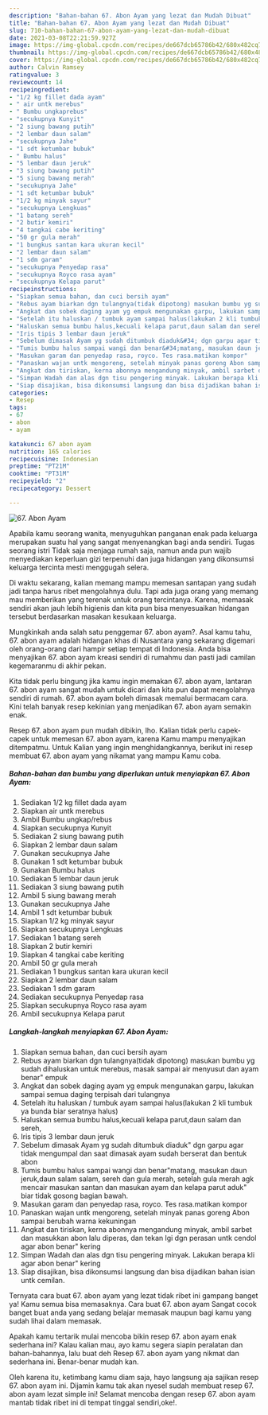 ```yaml
---
description: "Bahan-bahan 67. Abon Ayam yang lezat dan Mudah Dibuat"
title: "Bahan-bahan 67. Abon Ayam yang lezat dan Mudah Dibuat"
slug: 710-bahan-bahan-67-abon-ayam-yang-lezat-dan-mudah-dibuat
date: 2021-03-08T22:21:59.927Z
image: https://img-global.cpcdn.com/recipes/de667dcb65786b42/680x482cq70/67-abon-ayam-foto-resep-utama.jpg
thumbnail: https://img-global.cpcdn.com/recipes/de667dcb65786b42/680x482cq70/67-abon-ayam-foto-resep-utama.jpg
cover: https://img-global.cpcdn.com/recipes/de667dcb65786b42/680x482cq70/67-abon-ayam-foto-resep-utama.jpg
author: Calvin Ramsey
ratingvalue: 3
reviewcount: 14
recipeingredient:
- "1/2 kg fillet dada ayam"
- " air untk merebus"
- " Bumbu ungkaprebus"
- "secukupnya Kunyit"
- "2 siung bawang putih"
- "2 lembar daun salam"
- "secukupnya Jahe"
- "1 sdt ketumbar bubuk"
- " Bumbu halus"
- "5 lembar daun jeruk"
- "3 siung bawang putih"
- "5 siung bawang merah"
- "secukupnya Jahe"
- "1 sdt ketumbar bubuk"
- "1/2 kg minyak sayur"
- "secukupnya Lengkuas"
- "1 batang sereh"
- "2 butir kemiri"
- "4 tangkai cabe keriting"
- "50 gr gula merah"
- "1 bungkus santan kara ukuran kecil"
- "2 lembar daun salam"
- "1 sdm garam"
- "secukupnya Penyedap rasa"
- "secukupnya Royco rasa ayam"
- "secukupnya Kelapa parut"
recipeinstructions:
- "Siapkan semua bahan, dan cuci bersih ayam"
- "Rebus ayam biarkan dgn tulangnya(tidak dipotong) masukan bumbu yg sudah dihaluskan untuk merebus, masak sampai air menyusut dan ayam benar&#34; empuk"
- "Angkat dan sobek daging ayam yg empuk mengunakan garpu, lakukan sampai semua daging terpisah dari tulangnya"
- "Setelah itu haluskan / tumbuk ayam sampai halus(lakukan 2 kli tumbuk ya bunda biar seratnya halus)"
- "Haluskan semua bumbu halus,kecuali kelapa parut,daun salam dan sereh,"
- "Iris tipis 3 lembar daun jeruk"
- "Sebelum dimasak Ayam yg sudah ditumbuk diaduk&#34; dgn garpu agar tidak mengumpal dan saat dimasak ayam sudah berserat dan bentuk abon"
- "Tumis bumbu halus sampai wangi dan benar&#34;matang, masukan daun jeruk,daun salam salam, sereh dan gula merah, setelah gula merah agk mencair masukan santan dan masukan ayam dan kelapa parut aduk&#34; biar tidak gosong bagian bawah."
- "Masukan garam dan penyedap rasa, royco. Tes rasa.matikan kompor"
- "Panaskan wajan untk mengoreng, setelah minyak panas goreng Abon sampai berubah warna kekuningan"
- "Angkat dan tiriskan, kerna abonnya mengandung minyak, ambil sarbet dan masukkan abon lalu diperas, dan tekan lgi dgn perasan untk cendol agar abon benar&#34; kering"
- "Simpan Wadah dan alas dgn tisu pengering minyak. Lakukan berapa kli agar abon benar&#34; kering"
- "Siap disajikan, bisa dikonsumsi langsung dan bisa dijadikan bahan isian untk cemilan."
categories:
- Resep
tags:
- 67
- abon
- ayam

katakunci: 67 abon ayam 
nutrition: 165 calories
recipecuisine: Indonesian
preptime: "PT21M"
cooktime: "PT31M"
recipeyield: "2"
recipecategory: Dessert

---
```



![67. Abon Ayam](https://img-global.cpcdn.com/recipes/de667dcb65786b42/680x482cq70/67-abon-ayam-foto-resep-utama.jpg)

Apabila kamu seorang wanita, menyuguhkan panganan enak pada keluarga merupakan suatu hal yang sangat menyenangkan bagi anda sendiri. Tugas seorang istri Tidak saja menjaga rumah saja, namun anda pun wajib menyediakan keperluan gizi terpenuhi dan juga hidangan yang dikonsumsi keluarga tercinta mesti menggugah selera.

Di waktu  sekarang, kalian memang mampu memesan santapan yang sudah jadi tanpa harus ribet mengolahnya dulu. Tapi ada juga orang yang memang mau memberikan yang terenak untuk orang tercintanya. Karena, memasak sendiri akan jauh lebih higienis dan kita pun bisa menyesuaikan hidangan tersebut berdasarkan masakan kesukaan keluarga. 



Mungkinkah anda salah satu penggemar 67. abon ayam?. Asal kamu tahu, 67. abon ayam adalah hidangan khas di Nusantara yang sekarang digemari oleh orang-orang dari hampir setiap tempat di Indonesia. Anda bisa menyajikan 67. abon ayam kreasi sendiri di rumahmu dan pasti jadi camilan kegemaranmu di akhir pekan.

Kita tidak perlu bingung jika kamu ingin memakan 67. abon ayam, lantaran 67. abon ayam sangat mudah untuk dicari dan kita pun dapat mengolahnya sendiri di rumah. 67. abon ayam boleh dimasak memalui bermacam cara. Kini telah banyak resep kekinian yang menjadikan 67. abon ayam semakin enak.

Resep 67. abon ayam pun mudah dibikin, lho. Kalian tidak perlu capek-capek untuk memesan 67. abon ayam, karena Kamu mampu menyajikan ditempatmu. Untuk Kalian yang ingin menghidangkannya, berikut ini resep membuat 67. abon ayam yang nikamat yang mampu Kamu coba.

<!--inarticleads1-->

##### Bahan-bahan dan bumbu yang diperlukan untuk menyiapkan 67. Abon Ayam:

1. Sediakan 1/2 kg fillet dada ayam
1. Siapkan  air untk merebus
1. Ambil  Bumbu ungkap/rebus
1. Siapkan secukupnya Kunyit
1. Sediakan 2 siung bawang putih
1. Siapkan 2 lembar daun salam
1. Gunakan secukupnya Jahe
1. Gunakan 1 sdt ketumbar bubuk
1. Gunakan  Bumbu halus
1. Sediakan 5 lembar daun jeruk
1. Sediakan 3 siung bawang putih
1. Ambil 5 siung bawang merah
1. Gunakan secukupnya Jahe
1. Ambil 1 sdt ketumbar bubuk
1. Siapkan 1/2 kg minyak sayur
1. Siapkan secukupnya Lengkuas
1. Sediakan 1 batang sereh
1. Siapkan 2 butir kemiri
1. Siapkan 4 tangkai cabe keriting
1. Ambil 50 gr gula merah
1. Sediakan 1 bungkus santan kara ukuran kecil
1. Siapkan 2 lembar daun salam
1. Sediakan 1 sdm garam
1. Sediakan secukupnya Penyedap rasa
1. Siapkan secukupnya Royco rasa ayam
1. Ambil secukupnya Kelapa parut




<!--inarticleads2-->

##### Langkah-langkah menyiapkan 67. Abon Ayam:

1. Siapkan semua bahan, dan cuci bersih ayam
1. Rebus ayam biarkan dgn tulangnya(tidak dipotong) masukan bumbu yg sudah dihaluskan untuk merebus, masak sampai air menyusut dan ayam benar&#34; empuk
1. Angkat dan sobek daging ayam yg empuk mengunakan garpu, lakukan sampai semua daging terpisah dari tulangnya
1. Setelah itu haluskan / tumbuk ayam sampai halus(lakukan 2 kli tumbuk ya bunda biar seratnya halus)
1. Haluskan semua bumbu halus,kecuali kelapa parut,daun salam dan sereh,
1. Iris tipis 3 lembar daun jeruk
1. Sebelum dimasak Ayam yg sudah ditumbuk diaduk&#34; dgn garpu agar tidak mengumpal dan saat dimasak ayam sudah berserat dan bentuk abon
1. Tumis bumbu halus sampai wangi dan benar&#34;matang, masukan daun jeruk,daun salam salam, sereh dan gula merah, setelah gula merah agk mencair masukan santan dan masukan ayam dan kelapa parut aduk&#34; biar tidak gosong bagian bawah.
1. Masukan garam dan penyedap rasa, royco. Tes rasa.matikan kompor
1. Panaskan wajan untk mengoreng, setelah minyak panas goreng Abon sampai berubah warna kekuningan
1. Angkat dan tiriskan, kerna abonnya mengandung minyak, ambil sarbet dan masukkan abon lalu diperas, dan tekan lgi dgn perasan untk cendol agar abon benar&#34; kering
1. Simpan Wadah dan alas dgn tisu pengering minyak. Lakukan berapa kli agar abon benar&#34; kering
1. Siap disajikan, bisa dikonsumsi langsung dan bisa dijadikan bahan isian untk cemilan.




Ternyata cara buat 67. abon ayam yang lezat tidak ribet ini gampang banget ya! Kamu semua bisa memasaknya. Cara buat 67. abon ayam Sangat cocok banget buat anda yang sedang belajar memasak maupun bagi kamu yang sudah lihai dalam memasak.

Apakah kamu tertarik mulai mencoba bikin resep 67. abon ayam enak sederhana ini? Kalau kalian mau, ayo kamu segera siapin peralatan dan bahan-bahannya, lalu buat deh Resep 67. abon ayam yang nikmat dan sederhana ini. Benar-benar mudah kan. 

Oleh karena itu, ketimbang kamu diam saja, hayo langsung aja sajikan resep 67. abon ayam ini. Dijamin kamu tak akan nyesel sudah membuat resep 67. abon ayam lezat simple ini! Selamat mencoba dengan resep 67. abon ayam mantab tidak ribet ini di tempat tinggal sendiri,oke!.

